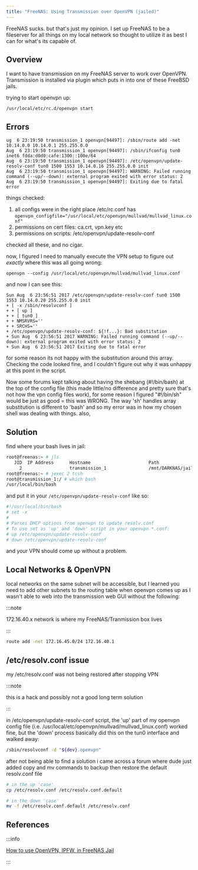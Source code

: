```yaml
---
title: "FreeNAS: Using Transmission over OpenVPN (jailed)"
---
```


>
FreeNAS sucks. but that's just my opinion. I set up FreeNAS to be a fileserver for all things on my local network so thought to utilize it as best I can for what's its capable of.

## Overview

I want to have transmission on my FreeNAS server to work over OpenVPN. Transmission is installed via plugin which puts in into one of these FreeBSD jails.

trying to start openvpn up:

`/usr/local/etc/rc.d/openvpn start`

## Errors

```log
ug  6 23:19:50 transmission_1 openvpn[94497]: /sbin/route add -net 10.14.0.0 10.14.0.1 255.255.0.0
Aug  6 23:19:50 transmission_1 openvpn[94497]: /sbin/ifconfig tun0 inet6 fdda:d0d0:cafe:1300::100e/64
Aug  6 23:19:50 transmission_1 openvpn[94497]: /etc/openvpn/update-resolv-conf tun0 1500 1553 10.14.0.16 255.255.0.0 init
Aug  6 23:19:50 transmission_1 openvpn[94497]: WARNING: Failed running command (--up/--down): external program exited with error status: 2
Aug  6 23:19:50 transmission_1 openvpn[94497]: Exiting due to fatal error
```

things checked:

1. all configs were in the right place /etc/rc.conf has `openvpn_configfile="/usr/local/etc/openvpn/mullvad/mullvad_linux.conf"`
2. permissions on cert files: ca.crt, vpn.key etc
3. permissions on scripts: /etc/openvpn/update-resolv-conf

checked all these, and no cigar.

now, I figured I need to manually execute the VPN setup to figure out *exactly* where this was all going wrong:

`openvpn --config /usr/local/etc/openvpn/mullvad/mullvad_linux.conf`

and now I can see this:

```log
Sun Aug  6 23:56:51 2017 /etc/openvpn/update-resolv-conf tun0 1500 1553 10.14.0.20 255.255.0.0 init
+ [ -x /sbin/resolvconf ]
+ + [ up ]
+ + [ tun0 ]
+ + NMSRVRS=''
+ + SRCHS=''
+ /etc/openvpn/update-resolv-conf: ${!f...}: Bad substitution
+ Sun Aug  6 23:56:51 2017 WARNING: Failed running command (--up/--down): external program exited with error status: 2
+ Sun Aug  6 23:56:51 2017 Exiting due to fatal error

```

for some reason its not happy with the substitution around this array. Checking the code looked fine, and I couldn't figure out why it was unhappy at this point in the script.

Now some forums kept talking about having the shebang (#!/bin/bash) at the top of the config file (this made little/no difference and pretty sure that's not how the vpn config files work), for some reason I figured "#!/bin/sh" would be just as good = this was WRONG. The way 'sh' handles array substitution is different to 'bash' and so my error was in how my chosen shell was dealing with things. also,

## Solution

find where your bash lives in jail:

```bash
root@freenas:~ # jls
   JID  IP Address      Hostname                      Path
     2                  transmission_1                /mnt/DARKNAS/jails/transmission_1
root@freenas:~ # jexec 2 tcsh
root@transmission_1:/ #	which bash
/usr/local/bin/bash
```

and put it in your `/etc/openvpn/update-resolv-conf` like so:

```bash
#!/usr/local/bin/bash
# set -x
#
# Parses DHCP options from openvpn to update resolv.conf
# To use set as 'up' and 'down' script in your openvpn *.conf:
# up /etc/openvpn/update-resolv-conf
# down /etc/openvpn/update-resolv-conf
```

and your VPN should come up without a problem.

## Local Networks & OpenVPN

local networks on the same subnet will be accessible, but I learned you need to add other subnets to the routing table when openvpn comes up as I wasn't able to web into the transmission web GUI without the following:

:::note

172.16.40.x network is where my FreeNAS/Tranmission box lives

:::

```bash
route add -net 172.16.45.0/24 172.16.40.1
```

## /etc/resolv.conf issue

my /etc/resolv.conf was not being restored after stopping VPN

:::note

this is a hack and possibly not a good long term solution

:::

in /etc/openvpn/update-resolv-conf script, the 'up' part of my openvpn config file (i.e. /usr/local/etc/openvpn/mullvad/mullvad_linux.conf) worked fine, but the 'down' process basically did this on the tun0 interface and walked away:

```bash
/sbin/resolvconf -d "${dev}.openvpn"
```

after not being able to find a solution i came across a forum where dude just added copy and mv commands to backup then restore the default resolv.conf file

```bash
# in the up 'case'
cp /etc/resolv.conf /etc/resolv.conf.default

# in the down 'case'
mv -f /etc/resolv.conf.default /etc/resolv.conf
```

## References

:::info

[How to use OpenVPN, IPFW, in FreeNAS Jail](https://forums.freenas.org/index.php?threads/how-to-use-openvpn-ipfw-in-a-jail-so-it-only-connects-to-the-vpn.18669/)

:::